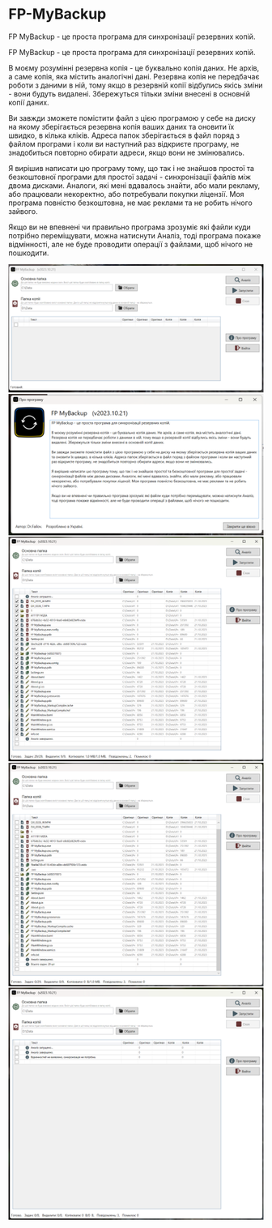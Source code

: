 # FP-MyBackup
FP MyBackup - це проста програма для синхронізації резервних копій. 

FP MyBackup - це проста програма для синхронізації резервних копій.<br>

В моєму розумінні резервна копія - це буквально копія даних. Не архів, а саме копія, яка містить аналогічні дані. Резервна копія не передбачає роботи з даними в ній, тому якщо в резервній копії відбулись якісь зміни - вони будуть видалені. Збережуться тільки зміни внесені в основній копії даних.<br>

Ви завжди зможете помістити файл з цією програмою у себе на диску на якому зберігається резервна копія ваших даних та оновити їх швидко, в кілька кліків. Адреса папок зберігається в файл поряд з файлом програми і коли ви наступний раз відкриєте програму, не знадобиться повторно обирати адреси, якщо вони не змінювались.<br>

Я вирішив написати цю програму тому, що так і не знайшов простої та безкоштовної програми для простої задачі - синхронізації файлів між двома дисками. Аналоги, які мені вдавалось знайти, або мали рекламу, або працювали некоректно, або потребували покупки ліцензії. Моя програма повністю безкоштовна, не має реклами та не робить нічого зайвого.<br>

Якщо ви не впевнені чи правильно програма зрозуміє які файли куди потрібно переміщувати, можна натиснути Аналіз, тоді програма покаже відмінності, але не буде проводити операції з файлами, щоб нічого не пошкодити.<br>

<p align="center">
<img src="Screenshots/Screenshot 2023-10-21 211105.png" width="600"/> 
<img src="Screenshots/Screenshot 2023-10-21 211126.png" width="600"/> 
<img src="Screenshots/Screenshot 2023-10-21 211645.png" width="600"/> 
<img src="Screenshots/Screenshot 2023-10-21 211710.png" width="600"/> 
<img src="Screenshots/Screenshot 2023-10-21 212753.png" width="600"/> 

</p>
